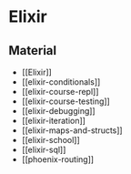 # Elixir

## Material

- [[Elixir]]
- [[elixir-conditionals]]
- [[elixir-course-repl]]
- [[elixir-course-testing]]
- [[elixir-debugging]]
- [[elixir-iteration]]
- [[elixir-maps-and-structs]]
- [[elixir-school]]
- [[elixir-sql]]
- [[phoenix-routing]]
